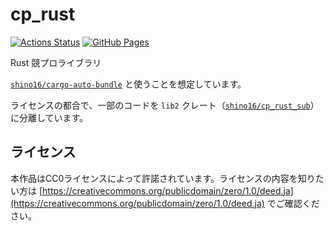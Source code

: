 # cp_rust

[![Actions Status](https://github.com/shino16/cpr/workflows/test/badge.svg)](https://github.com/shino16/cpr/actions)
[![GitHub Pages](https://img.shields.io/static/v1?label=GitHub+Pages&message=+&color=brightgreen&logo=github)](https://shino16.github.io/cpr/)

Rust 競プロライブラリ

[`shino16/cargo-auto-bundle`](https://github.com/shino16/cargo-auto-bundle) と使うことを想定しています。

ライセンスの都合で、一部のコードを `lib2` クレート（[`shino16/cp_rust_sub`](https://github.com/shino16/cp_rust_sub)）に分離しています。

## ライセンス

本作品はCC0ライセンスによって許諾されています。ライセンスの内容を知りたい方は [https://creativecommons.org/publicdomain/zero/1.0/deed.ja](https://creativecommons.org/publicdomain/zero/1.0/deed.ja) でご確認ください。
